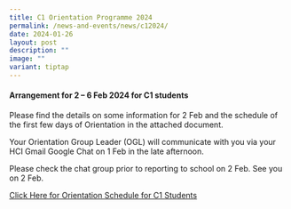```yaml
---
title: C1 Orientation Programme 2024
permalink: /news-and-events/news/c12024/
date: 2024-01-26
layout: post
description: ""
image: ""
variant: tiptap
---
```

<h4><strong>Arrangement for 2 – 6 Feb 2024 for C1 students</strong></h4>
<p>Please find the details on some information for 2 Feb and the schedule
    of the first few days of Orientation in the attached document.</p>
<p>Your Orientation Group Leader (OGL) will communicate with you via your
    HCI Gmail Google Chat on 1 Feb in the late afternoon.</p>
<p>Please check the chat group prior to reporting to school on 2 Feb. See
    you on 2 Feb.</p>
<p></p>
<p><a href="/files/College/Orientation_schedule_for_Students__2___6_Feb_.pdf" rel="noopener noreferrer nofollow" target="_blank">Click Here for Orientation Schedule for C1 Students</a>
</p>
<p></p>